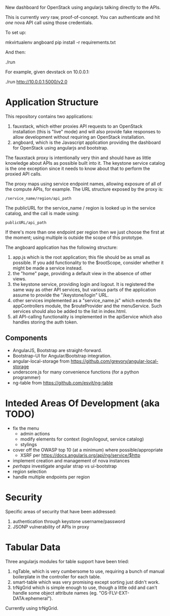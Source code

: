 New dashboard for OpenStack using angularjs talking directly to the APIs.

This is currently *very* raw, proof-of-concept. You can authenticate and
hit *one* nova API call using those credentials.


To set up:

  mkvirtualenv angboard
  pip install -r requirements.txt

And then:

  ./run <URL to keystone API>

For example, given devstack on 10.0.0.1:

  ./run http://10.0.0.1:5000/v2.0


Application Structure
=====================

This repository contains two applications:

1. fauxstack, which either proxies API requests to an OpenStack installation
   (this is "live" mode) and will also provide fake responses to allow
   development without requiring an OpenStack installation.
2. angboard, which is the Javascript application providing the dashboard for
   OpenStack using angularjs and bootstrap.

The fauxstack proxy is intentionally very thin and should have as little
knowledge about APIs as possible built into it. The keystone service catalog
is the one exception since it needs to know about that to perform the proxied
API calls.

The proxy maps using service endpoint names, allowing exposure of all of the
compute APIs, for example. The URL structure exposed by the proxy is:

    /service_name/region/api_path

The publicURL for the service_name / region is looked up in the
service catalog, and the call is made using:

    publicURL/api_path

If there's more than one endpoint per region then we just choose the first
at the moment; using multiple is outside the scope of this prototype.

The angboard application has the following structure:

1. app.js which is the root application; this file should be as small as
   possible. If you add functionality to the $rootScope, consider whether it
   might be made a service instead.
2. the "home" page, providing a default view in the absence of other views.
3. the keystone service, providing login and logout. It is registered the
   same way as other API services, but various parts of the application
   assume to provide the "/keystone/login" URL.
4. other services implemented as a "service_name.js" which extends the
   appControllers module, the $routeProvider and the menuService. Such
   services should also be added to the <link> list in index.html.
5. all API-calling functionality is implemented in the apiService which also
   handles storing the auth token.


Components
----------

* AngularJS, Bootstrap are straight-forward.
* Bootstrap-UI for Angular/Bootstrap integration.
* angular-local-storage from https://github.com/grevory/angular-local-storage
* underscore.js for many convenience functions (for a python programmer)
* ng-table from https://github.com/esvit/ng-table


Inteded Areas Of Development (aka TODO)
=======================================

* fix the menu
  * admin actions
  * modify elements for context (login/logout, service catalog)
  * stylings
* cover off the OWASP top 10 (at a minimum) where possible/appropriate
  * XSRF per https://docs.angularjs.org/api/ng/service/$http 
* implement creation and management of nova instances
* *perhaps* investigate angular strap vs ui-bootstrap
* region selection
* handle multiple endpoints per region

Security
========

Specific areas of security that have been addressed:

1. authentication through keystone username/password
2. JSONP vulnerability of APIs in proxy



Tabular Data
============

Three angularjs modules for table support have been tried:

1. ngTable, which is very cumbersome to use, requiring a bunch of manual
   boilerplate in the controller for each table.
2. smart-table which was very promising except sorting just didn't work.
3. trNgGrid which is simple enough to use, though a little odd and can't
   handle some object attribute names (eg. "OS-FLV-EXT-DATA:ephemeral").

Currently using trNgGrid.
